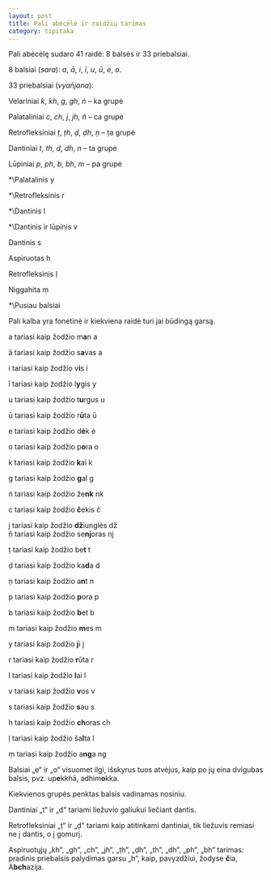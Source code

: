```yaml
---
layout: post
title: Pali abėcėlė ir raidžių tarimas
category: tipitaka
---
```

Pali abėcėlę sudaro 41 raidė: 8 balsės ir 33 priebalsiai.

8 balsiai (_sara_): _a_, _ā_, _i_, _ī_, _u_, _ū_, _e_, _o_.

33 priebalsiai (_vyañjana_):

  Velariniai            _k_, _kh_, _g_, _gh_, _ṅ_   – ka grupė  

  Palataliniai         _c_, _ch_, _j_, _jh_, _ñ_      – ca grupė  

  Retrofleksiniai   _ṭ_, _ṭh_, _ḍ_, _ḍh_, _ṇ_    – ṭa grupė   

  Dantiniai             _t_, _th_, _d_, _dh_, _n_      – ta grupė  

  Lūpiniai               _p_, _ph_, _b_, _bh_, _m_  – pa grupė  

\*\Palatalinis               y  

\*\Retrofleksinis         r  

\*\Dantinis                   l  

\*\Dantinis ir lūpinis   v  

  Dantinis                      s  

  Aspiruotas                 h  

  Retrofleksinis             ḷ  

  Niggahita                   ṃ 

\*\Pusiau balsiai

Pali kalba yra fonetinė ir kiekviena raidė turi jai būdingą garsą.

  a   tariasi kaip žodžio   m**a**n     a  

  ā   tariasi kaip žodžio   s**a**vas   a  

<!--break-->

  i   tariasi kaip žodžio   v**i**s                i  

  ī   tariasi kaip žodžio   l**y**gis             y  

  u   tariasi kaip žodžio   t**u**rgus        u  

  ū   tariasi kaip žodžio   r**ū**ta            ū  

  e   tariasi kaip žodžio   d**ė**k             ė  

  o   tariasi kaip žodžio   p**o**ra           o  

  k   tariasi kaip žodžio   **k**ai               k  

  g   tariasi kaip žodžio   **g**al              g  

  ṅ   tariasi kaip žodžio   že**nk**          nk  

  c   tariasi kaip žodžio   **č**ekis          č  

  j   tariasi kaip žodžio   **dž**iunglės   dž\
  ñ   tariasi kaip žodžio   se**nj**oras   nj  

  ṭ   tariasi kaip žodžio   be**t**               t  

  ḍ   tariasi kaip žodžio   ka**d**a           d  

  ṇ   tariasi kaip žodžio   a**n**t              n  

  p   tariasi kaip žodžio   **p**ora           p  

  b   tariasi kaip žodžio   **b**et              b  

  m   tariasi kaip žodžio   **m**es          m  

  y   tariasi kaip žodžio   **j**i                  j  

  r   tariasi kaip žodžio   **r**ūta             r  

  l   tariasi kaip žodžio   **l**ai                l  

  v   tariasi kaip žodžio   **v**os             v  

  s   tariasi kaip žodžio   **s**au            s  

  h   tariasi kaip žodžio   **ch**oras      ch  

  ḷ   tariasi kaip žodžio   ša**l**ta             l  

  ṃ   tariasi kaip žodžio   a**ng**a         ng  

Balsiai „e“ ir „o“ visuomet ilgi, išskyrus tuos atvėjus, kaip po jų eina dvigubas balsis, pvz. up**e**kkhā, adhim**o**kka.

Kiekvienos grupės penktas balsis vadinamas nosiniu.

Dantiniai „t“ ir „d“ tariami liežuvio galiukui liečiant dantis.

Retrofleksiniai „ṭ“ ir „ḍ“ tariami kaip atitinkami dantiniai, tik liežuvis remiasi ne į dantis, o į gomurį.

Aspiruotųjų „kh“, „gh“, „ch“, „jh“, „ṭh“, „ḍh“, „th“, „dh“, „ph“, „bh“ tarimas: pradinis priebalsis palydimas garsu „h“, kaip, pavyzdžiui, žodyse **č**ia, A**bch**azija.
